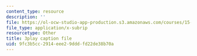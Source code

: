```yaml
---
content_type: resource
description: ''
file: https://ol-ocw-studio-app-production.s3.amazonaws.com/courses/15-071-the-analytics-edge-spring-2017/9fc3b5cc2914eee29dddfd22de38b70a_xxjhXhhcg74.srt
file_type: application/x-subrip
resourcetype: Other
title: 3play caption file
uid: 9fc3b5cc-2914-eee2-9ddd-fd22de38b70a
---
```

